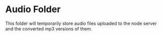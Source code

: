 # Audio Folder

This folder will temporarily store audio files uploaded to the node server and the converted mp3 versions of them.
